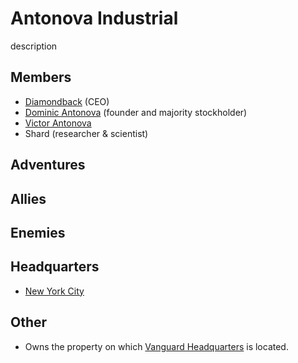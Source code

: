 # Antonova Industrial

description

## Members
- [Diamondback](/player_characters/Diamondback.md) (CEO)
- [Dominic Antonova](/npcs/Dominic_Antonova.md) (founder and majority stockholder)
- [Victor Antonova](/npcs/Victor_Antonova.md)
- Shard (researcher & scientist)

## Adventures


## Allies


## Enemies


## Headquarters
- [New York City](../locations/New_York_State/New_York_City/New_York_City.md)

## Other
- Owns the property on which [Vanguard Headquarters](../locations/New_York_State/New_York_City/Brooklyn/Vanguard_Headquarters.md) is located.